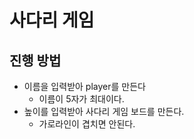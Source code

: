 # 사다리 게임
## 진행 방법
* 이름을 입력받아 player를 만든다
  * 이름이 5자가 최대이다.
* 높이를 입력받아 사다리 게임 보드를 만든다.
    * 가로라인이 겹치면 안된다.
    